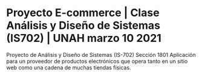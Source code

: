 # Proyecto E-commerce | Clase Análisis y Diseño de Sistemas (IS702) | UNAH marzo 10 2021
Proyecto de Análisis y Diseño de Sistemas (IS-702) Sección 1801 Aplicación para un proveedor de productos electrónicos que opera tanto en un sitio web como una cadena de muchas tiendas físicas. 
